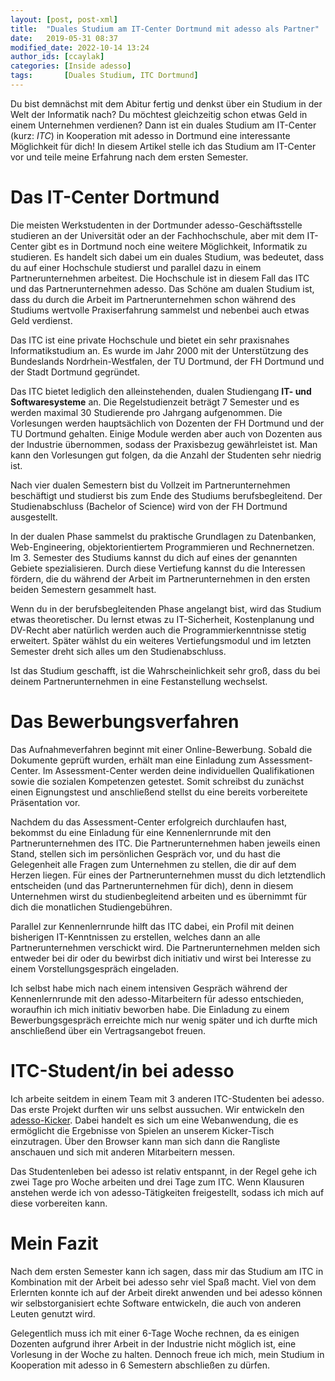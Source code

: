 ```yaml
---
layout: [post, post-xml]              
title:  "Duales Studium am IT-Center Dortmund mit adesso als Partner"            
date:   2019-05-31 08:37              
modified_date: 2022-10-14 13:24          
author_ids: [ccaylak]                       
categories: [Inside adesso]    
tags:       [Duales Studium, ITC Dortmund]
---
```

Du bist demnächst mit dem Abitur fertig und denkst über ein Studium in der Welt der Informatik nach?
Du möchtest gleichzeitig schon etwas Geld in einem Unternehmen verdienen?
Dann ist ein duales Studium am IT-Center (kurz: _ITC_) in Kooperation mit adesso in Dortmund eine interessante Möglichkeit für dich!
In diesem Artikel stelle ich das Studium am IT-Center vor und teile meine Erfahrung nach dem ersten Semester.


# Das IT-Center Dortmund

Die meisten Werkstudenten in der Dortmunder adesso-Geschäftsstelle studieren an der Universität oder an der Fachhochschule, aber mit dem IT-Center gibt es in Dortmund noch eine weitere Möglichkeit, Informatik zu studieren.
Es handelt sich dabei um ein duales Studium, was bedeutet, dass du auf einer Hochschule studierst und parallel dazu in einem Partnerunternehmen arbeitest.
Die Hochschule ist in diesem Fall das ITC und das Partnerunternehmen adesso.
Das Schöne am dualen Studium ist, dass du durch die Arbeit im Partnerunternehmen schon während des Studiums wertvolle Praxiserfahrung sammelst und nebenbei auch etwas Geld verdienst. 

Das ITC ist eine private Hochschule und bietet ein sehr praxisnahes Informatikstudium an.
Es wurde im Jahr 2000 mit der Unterstützung des Bundeslands Nordrhein-Westfalen, der TU Dortmund, der FH Dortmund und der Stadt Dortmund gegründet.

Das ITC bietet lediglich den alleinstehenden, dualen Studiengang **IT- und Softwaresysteme** an.
Die Regelstudienzeit beträgt 7 Semester und es werden maximal 30 Studierende pro Jahrgang aufgenommen.
Die Vorlesungen werden hauptsächlich von Dozenten der FH Dortmund und der TU Dortmund gehalten.
Einige Module werden aber auch von Dozenten aus der Industrie übernommen, sodass der Praxisbezug gewährleistet ist.
Man kann den Vorlesungen gut folgen, da die Anzahl der Studenten sehr niedrig ist.

Nach vier dualen Semestern bist du Vollzeit im Partnerunternehmen beschäftigt und studierst bis zum Ende des Studiums berufsbegleitend.
Der Studienabschluss (Bachelor of Science) wird von der FH Dortmund ausgestellt.

In der dualen Phase sammelst du praktische Grundlagen zu Datenbanken, Web-Engineering, objektorientiertem Programmieren und Rechnernetzen.
Im 3. Semester des Studiums kannst du dich auf eines der genannten Gebiete spezialisieren.
Durch diese Vertiefung kannst du die Interessen fördern, die du während der Arbeit im Partnerunternehmen in den ersten beiden Semestern gesammelt hast.

Wenn du in der berufsbegleitenden Phase angelangt bist, wird das Studium etwas theoretischer.
Du lernst etwas zu IT-Sicherheit, Kostenplanung und DV-Recht aber natürlich werden auch die Programmierkenntnisse stetig erweitert.
Später wählst du ein weiteres Vertiefungsmodul und im letzten Semester dreht sich alles um den Studienabschluss.

Ist das Studium geschafft, ist die Wahrscheinlichkeit sehr groß, dass du bei deinem Partnerunternehmen in eine Festanstellung wechselst.

# Das Bewerbungsverfahren

Das Aufnahmeverfahren beginnt mit einer Online-Bewerbung. Sobald die Dokumente geprüft wurden, erhält man eine Einladung zum Assessment-Center.
Im Assessment-Center werden deine individuellen Qualifikationen sowie die sozialen Kompetenzen getestet.
Somit schreibst du zunächst einen Eignungstest und anschließend stellst du eine bereits vorbereitete Präsentation vor.

Nachdem du das Assessment-Center erfolgreich durchlaufen hast, bekommst du eine Einladung für eine Kennenlernrunde mit den Partnerunternehmen des ITC. 
Die Partnerunternehmen haben jeweils einen Stand, stellen sich im persönlichen Gespräch vor, und du hast die Gelegenheit alle Fragen zum Unternehmen zu stellen, die dir auf dem Herzen liegen.
Für eines der Partnerunternehmen musst du dich letztendlich entscheiden (und das Partnerunternehmen für dich), denn in diesem Unternehmen
wirst du studienbegleitend arbeiten und es übernimmt für dich die monatlichen Studiengebühren.

Parallel zur Kennenlernrunde hilft das ITC dabei, ein Profil mit deinen bisherigen IT-Kenntnissen zu erstellen, welches dann an alle Partnerunternehmen verschickt wird.
Die Partnerunternehmen melden sich entweder bei dir oder du bewirbst dich initiativ und wirst bei Interesse zu einem Vorstellungsgespräch eingeladen.

Ich selbst habe mich nach einem intensiven Gespräch während der Kennenlernrunde mit den adesso-Mitarbeitern für adesso entschieden, woraufhin ich mich initiativ beworben habe.
Die Einladung zu einem Bewerbungsgespräch erreichte mich nur wenig später und ich durfte mich anschließend über ein Vertragsangebot freuen.

# ITC-Student/in bei adesso

Ich arbeite seitdem in einem Team mit 3 anderen ITC-Studenten bei adesso. 
Das erste Projekt durften wir uns selbst aussuchen. Wir entwickeln den [adesso-Kicker](https://github.com/adessoAG/adessoKicker).
Dabei handelt es sich um eine Webanwendung, die es ermöglicht die Ergebnisse von Spielen an unserem Kicker-Tisch einzutragen.
Über den Browser kann man sich dann die Rangliste anschauen und sich mit anderen Mitarbeitern messen.

Das Studentenleben bei adesso ist relativ entspannt, in der Regel gehe ich zwei Tage pro Woche arbeiten und drei Tage zum ITC.
Wenn Klausuren anstehen werde ich von adesso-Tätigkeiten freigestellt, sodass ich mich auf diese vorbereiten kann.

# Mein Fazit

Nach dem ersten Semester kann ich sagen, dass mir das Studium am ITC in Kombination mit der Arbeit bei adesso sehr viel Spaß macht.
Viel von dem Erlernten konnte ich auf der Arbeit direkt anwenden und bei adesso können wir selbstorganisiert echte
Software entwickeln, die auch von anderen Leuten genutzt wird.

Gelegentlich muss ich mit einer 6-Tage Woche rechnen, da es einigen Dozenten aufgrund ihrer Arbeit in der Industrie nicht möglich ist,
eine Vorlesung in der Woche zu halten. Dennoch freue ich mich, mein Studium in Kooperation mit adesso in 6 Semestern abschließen zu dürfen.
